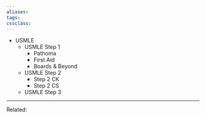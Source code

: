 ```yaml
---
aliases:
tags: 
cssclass:
---
```


- USMLE 
	- USMLE Step 1
		- Pathoma
		- First Aid
		- Boards & Beyond
	- USMLE Step 2
		- Step 2 CK
		- Step 2 CS
	- USMLE Step 3


---
Related:



